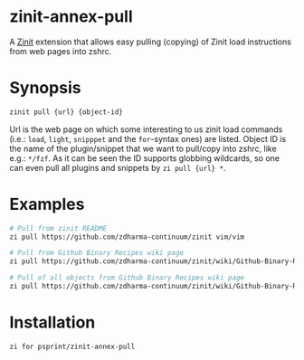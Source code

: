 # zinit-annex-pull

A [Zinit](https://github.com/zdharma-continuum/zinit) extension that allows easy pulling (copying) of Zinit load instructions from web pages into zshrc.

# Synopsis

```zsh
zinit pull {url} {object-id}
```

Url is the web page on which some interesting to us zinit load commands (i.e.: `load`, `light`, `snipppet` and the `for`-syntax ones) are listed. Object ID is the name of the plugin/snippet that we want to pull/copy into zshrc, like e.g.: `*/fzf`. As it can be seen the ID supports globbing wildcards, so one can even pull all plugins and snippets by `zi pull {url} *`.

# Examples

```zsh
# Pull from zinit README
zi pull https://github.com/zdharma-continuum/zinit vim/vim

# Pull from Github Binary Recipes wiki page
zi pull https://github.com/zdharma-continuum/zinit/wiki/Github-Binary-Recipes junegunn/fzf

# Pull of all objects from Github Binary Recipes wiki page
zi pull https://github.com/zdharma-continuum/zinit/wiki/Github-Binary-Recipes \*
```

# Installation

```zsh
zi for psprint/zinit-annex-pull
```
